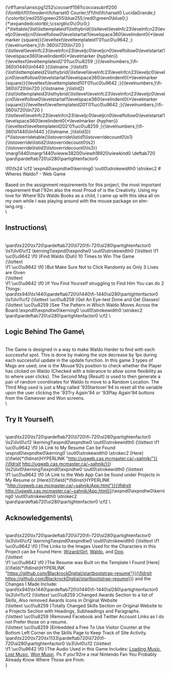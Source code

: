 {\rtf1\ansi\ansicpg1252\cocoartf1561\cocoasubrtf200
{\fonttbl\f0\fmodern\fcharset0 Courier;\f1\fnil\fcharset0 LucidaGrande;}
{\colortbl;\red255\green255\blue255;\red0\green0\blue0;}
{\*\expandedcolortbl;;\cssrgb\c0\c0\c0;}
{\*\listtable{\list\listtemplateid1\listhybrid{\listlevel\levelnfc23\levelnfcn23\leveljc0\leveljcn0\levelfollow0\levelstartat1\levelspace360\levelindent0{\*\levelmarker \{square\}}{\leveltext\leveltemplateid1\'01\uc0\u9642 ;}{\levelnumbers;}\fi-360\li720\lin720 }{\listlevel\levelnfc23\levelnfcn23\leveljc0\leveljcn0\levelfollow0\levelstartat1\levelspace360\levelindent0{\*\levelmarker \{hyphen\}}{\leveltext\leveltemplateid2\'01\uc0\u8259 ;}{\levelnumbers;}\fi-360\li1440\lin1440 }{\listname ;}\listid1}
{\list\listtemplateid2\listhybrid{\listlevel\levelnfc23\levelnfcn23\leveljc0\leveljcn0\levelfollow0\levelstartat1\levelspace360\levelindent0{\*\levelmarker \{square\}}{\leveltext\leveltemplateid101\'01\uc0\u9642 ;}{\levelnumbers;}\fi-360\li720\lin720 }{\listname ;}\listid2}
{\list\listtemplateid3\listhybrid{\listlevel\levelnfc23\levelnfcn23\leveljc0\leveljcn0\levelfollow0\levelstartat1\levelspace360\levelindent0{\*\levelmarker \{square\}}{\leveltext\leveltemplateid201\'01\uc0\u9642 ;}{\levelnumbers;}\fi-360\li720\lin720 }{\listlevel\levelnfc23\levelnfcn23\leveljc0\leveljcn0\levelfollow0\levelstartat1\levelspace360\levelindent0{\*\levelmarker \{hyphen\}}{\leveltext\leveltemplateid202\'01\uc0\u8259 ;}{\levelnumbers;}\fi-360\li1440\lin1440 }{\listname ;}\listid3}}
{\*\listoverridetable{\listoverride\listid1\listoverridecount0\ls1}{\listoverride\listid2\listoverridecount0\ls2}{\listoverride\listid3\listoverridecount0\ls3}}
\margl1440\margr1440\vieww38200\viewh18920\viewkind0
\deftab720
\pard\pardeftab720\sl280\partightenfactor0

\f0\fs24 \cf2 \expnd0\expndtw0\kerning0
\outl0\strokewidth0 \strokec2 # Wheres Waldo? - Web Game\
\
Based on the assignment requirements for this project, the most important requirement that I\'92m also the most Proud of is the Creativity. Using my love for Where\'92s Waldo Books as a child, I came up with this idea all on my own while I was playing around with the mouse package on elm-lang.org .\
\
## Instructions\
\
\pard\tx220\tx720\pardeftab720\li720\fi-720\sl280\partightenfactor0
\ls1\ilvl0\cf2 \kerning1\expnd0\expndtw0 \outl0\strokewidth0 {\listtext	
\f1 \uc0\u9642 
\f0 	}Find Waldo (Duh) 10 Times to Win The Game\
{\listtext	
\f1 \uc0\u9642 
\f0 	}But Make Sure Not to Click Randomly as Only 3 Lives are Given\
{\listtext	
\f1 \uc0\u9642 
\f0 	}If You Find Yourself struggling to Find Him You can do 2 Things:\
\pard\tx940\tx1440\pardeftab720\li1440\fi-1440\sl280\partightenfactor0
\ls1\ilvl1\cf2 {\listtext	\uc0\u8259 	}Get An Eye-test Done and Get Glasses!\
{\listtext	\uc0\u8259 	}See The Pattern in Which Waldo Moves Across the Board.\expnd0\expndtw0\kerning0
\outl0\strokewidth0 \strokec2 \
\pard\pardeftab720\sl280\partightenfactor0
\cf2 \
## Logic Behind The Game\
\
The Game is designed in a way to make Waldo Harder to find with each successful spot. This is done by making the size decrease by 1px during each successful update in the update function. In this game 3 types of Msgs are used; one is the Mouse\'92s position to check whether the Player has clicked on Waldo (Checked with a tolerance to allow some flexibility as to where user clicks). The Second Msg (Result)  is used to then generate a pair of random coordinates for Waldo to move to a Random Location. The Third Msg used is just a Msg called \'93Startover\'94 to reset all the variable upon the user clicking the \'93Try Again\'94 or \'93Play Again\'94 buttons from the Gameover and Won screens.\
\
## Try It Yourself\
\
\pard\tx220\tx720\pardeftab720\li720\fi-720\sl280\partightenfactor0
\ls2\ilvl0\cf2 \kerning1\expnd0\expndtw0 \outl0\strokewidth0 {\listtext	
\f1 \uc0\u9642 
\f0 	}A Link to My Resume Can be Found \expnd0\expndtw0\kerning0
\outl0\strokewidth0 \strokec2 [Here]({\field{\*\fldinst{HYPERLINK "http://ugweb.cas.mcmaster.ca/~sahnik/"}}{\fldrslt http://ugweb.cas.mcmaster.ca/~sahnik/}})\
\ls2\ilvl0\kerning1\expnd0\expndtw0 \outl0\strokewidth0 {\listtext	
\f1 \uc0\u9642 
\f0 	}A Link to the Web App Can be found under Projects in My Resume or [Here]({\field{\*\fldinst{HYPERLINK "http://ugweb.cas.mcmaster.ca/~sahnik/App.html"}}{\fldrslt http://ugweb.cas.mcmaster.ca/~sahnik/App.html}})\expnd0\expndtw0\kerning0
\outl0\strokewidth0 \strokec2 \
\pard\pardeftab720\sl280\partightenfactor0
\cf2 \
## Acknowledgements\
\
\pard\tx220\tx720\pardeftab720\li720\fi-720\sl280\partightenfactor0
\ls3\ilvl0\cf2 \kerning1\expnd0\expndtw0 \outl0\strokewidth0 {\listtext	
\f1 \uc0\u9642 
\f0 	}The Links to the Images Used for the Characters in this Project can be Found Here: [Wizard/Girl](https://www.sbs.com.au/comedy/sites/sbs.com.au.comedy/files/styles/body_image/public/odlawwendawhitebeardwoof.jpg?itok=lWjvcu_R&mtime=1471329060), [Waldo](https://studio.code.org/v3/assets/e4nc0qGSS976MCW2Z2io1A/New%20and%20Improved%20Waldo.png), and [Dog](https://kotaksuratriza.files.wordpress.com/2012/06/woof.gif).\
{\listtext	
\f1 \uc0\u9642 
\f0 	}The Resume was Built on the Template I Found [Here]({\field{\*\fldinst{HYPERLINK "https://github.com/BlackrockDigital/startbootstrap-resume"}}{\fldrslt https://github.com/BlackrockDigital/startbootstrap-resume}}) and the Changes I Made Include:\
\pard\tx940\tx1440\pardeftab720\li1440\fi-1440\sl280\partightenfactor0
\ls3\ilvl1\cf2 {\listtext	\uc0\u8259 	}Changed Awards Section to a list of Skills, Also removed Awards Icons in Original Website\
{\listtext	\uc0\u8259 	}Totally Changed Skills Section on Original Website to a Projects Section with Headings, Subheadings and Paragraphs.\
{\listtext	\uc0\u8259 	}Removed Facebook and Twitter Account Links as I do not Prefer those on a resume.\
{\listtext	\uc0\u8259 	}Embedded a Free To Use Visitor Counter at the Bottom Left Corner on the Skills Page to Keep Track of Site Activity.\
\pard\tx220\tx720\tx1133\pardeftab720\li720\fi-720\sl280\partightenfactor0
\ls3\ilvl0\cf2 {\listtext	
\f1 \uc0\u9642 
\f0 	}The Audio Used in this Game Includes: [Loading Music](), [Lost Music](), [Won Music](). Ps if you\'92re a real Nintendo Fan You Probably Already Know Where Those are From.\
}